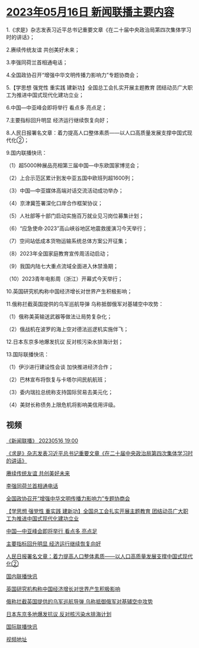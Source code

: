 # [2023年05月16日 新闻联播主要内容](https://tv.cctv.com/lm/xwlb/day/20230516.shtml)

1.《求是》杂志发表习近平总书记重要文章《在二十届中央政治局第四次集体学习时的讲话》；

2.赓续传统友谊 共创美好未来；

3.李强同荷兰首相通电话；

4.全国政协召开“增强中华文明传播力影响力”专题协商会；

5.【学思想 强党性 重实践 建新功】全国总工会扎实开展主题教育 团结动员广大职工为推进中国式现代化建功立业；

6.中国—中亚峰会即将举行 看点多 亮点足；

7.主要指标回升明显 经济运行继续恢复向好；

8.人民日报署名文章：着力提高人口整体素质——以人口高质量发展支撑中国式现代化②；

9.国内联播快讯：

（1）超5000种展品亮相第三届中国—中东欧国家博览会；

（2）上合示范区累计到发中亚五国中欧班列超1600列；

（3）中国—中亚媒体高端对话交流活动成功举办；

（4）京津冀签署深化口岸合作框架协议；

（5）人社部等十部门启动实施百万就业见习岗位募集计划；

（6）“应急使命·2023”高山峡谷地区地震救援演习今天举行；

（7）空间站低成本货物运输系统总体方案公开征集；

（8）2023年全国家庭教育宣传周活动启动；

（9）我国内陆七大重点流域全面进入休禁渔期；

（10）2023青年电影周（浙江）开幕式今天举行；

10.英国研究机构称中国经济增长对世界产生积极影响；

11.俄称拦截英国提供的乌军巡航导弹 乌称抵御俄军对基辅空中攻势：

（1）俄称美英输送武器等做法让局势复杂化；

（2）俄战机在波罗的海上空对德法巡逻机实施伴飞；

12.日本东京多地爆发抗议 反对核污染水排海计划；

13.国际联播快讯：

（1）伊沙进行建设性会谈 加快推进经济合作；

（2）巴林宣布将恢复与卡塔尔间民航航班；

（3）委内瑞拉总统称支持国际贸易去美元化；

（4）美财长称债务上限危机将影响美信用评级。

## 视频

[《新闻联播》 20230516 19:00](https://tv.cctv.com/2023/05/16/VIDElTS5q4TdjTNFWjQ6fu0I230516.shtml)

[《求是》杂志发表习近平总书记重要文章《在二十届中央政治局第四次集体学习时的讲话》](https://tv.cctv.com/2023/05/16/VIDE9t7vsomtENSekCL7o7Uf230516.shtml)

[赓续传统友谊 共创美好未来](https://tv.cctv.com/2023/05/16/VIDEjAdSK2r1FU1Zf4CwXhfV230516.shtml)

[李强同荷兰首相通电话](https://tv.cctv.com/2023/05/16/VIDEMehSuIKlNrYvKf89fXV6230516.shtml)

[全国政协召开“增强中华文明传播力影响力”专题协商会](https://tv.cctv.com/2023/05/16/VIDERf3uQHfmLTFanYw90kmd230516.shtml)

[【学思想 强党性 重实践 建新功】全国总工会扎实开展主题教育 团结动员广大职工为推进中国式现代化建功立业](https://tv.cctv.com/2023/05/16/VIDEpZyMwOX80iBe7OBMo3Cv230516.shtml)

[中国—中亚峰会即将举行 看点多 亮点足](https://tv.cctv.com/2023/05/16/VIDEg2C2OTmHAPsd47F4mTJl230516.shtml)

[主要指标回升明显 经济运行继续恢复向好](https://tv.cctv.com/2023/05/16/VIDEixXqYk2yBUv9BkKAD8xZ230516.shtml)

[人民日报署名文章：着力提高人口整体素质——以人口高质量发展支撑中国式现代化②](https://tv.cctv.com/2023/05/16/VIDETQ0wlHsgln4cnMRjJnwi230516.shtml)

[国内联播快讯](https://tv.cctv.com/2023/05/16/VIDEkAefjgWPk7I6sTyHlM1F230516.shtml)

[英国研究机构称中国经济增长对世界产生积极影响](https://tv.cctv.com/2023/05/16/VIDEKJ4j0K7AL3BRtuqiC3JO230516.shtml)

[俄称拦截英国提供的乌军巡航导弹 乌称抵御俄军对基辅空中攻势](https://tv.cctv.com/2023/05/16/VIDEnBzye7alTR5UmFY09st7230516.shtml)

[日本东京多地爆发抗议 反对核污染水排海计划](https://tv.cctv.com/2023/05/16/VIDEPcuFU42NCFu9PIKEzVeg230516.shtml)

[国际联播快讯](https://tv.cctv.com/2023/05/16/VIDEWVNWYvfIxPHdkCVs7WsY230516.shtml)

[视频地址](https://tv.cctv.com/lm/xwlb/day/20230516.shtml) 

